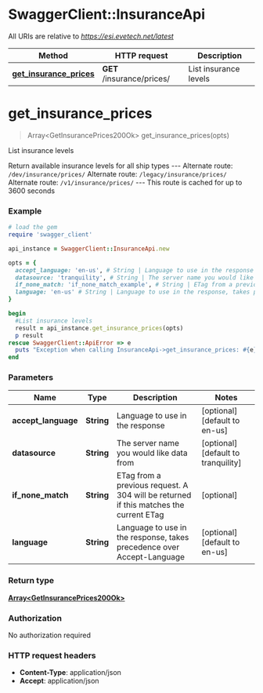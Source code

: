 # SwaggerClient::InsuranceApi

All URIs are relative to *https://esi.evetech.net/latest*

Method | HTTP request | Description
------------- | ------------- | -------------
[**get_insurance_prices**](InsuranceApi.md#get_insurance_prices) | **GET** /insurance/prices/ | List insurance levels


# **get_insurance_prices**
> Array&lt;GetInsurancePrices200Ok&gt; get_insurance_prices(opts)

List insurance levels

Return available insurance levels for all ship types  --- Alternate route: `/dev/insurance/prices/`  Alternate route: `/legacy/insurance/prices/`  Alternate route: `/v1/insurance/prices/`  --- This route is cached for up to 3600 seconds

### Example
```ruby
# load the gem
require 'swagger_client'

api_instance = SwaggerClient::InsuranceApi.new

opts = { 
  accept_language: 'en-us', # String | Language to use in the response
  datasource: 'tranquility', # String | The server name you would like data from
  if_none_match: 'if_none_match_example', # String | ETag from a previous request. A 304 will be returned if this matches the current ETag
  language: 'en-us' # String | Language to use in the response, takes precedence over Accept-Language
}

begin
  #List insurance levels
  result = api_instance.get_insurance_prices(opts)
  p result
rescue SwaggerClient::ApiError => e
  puts "Exception when calling InsuranceApi->get_insurance_prices: #{e}"
end
```

### Parameters

Name | Type | Description  | Notes
------------- | ------------- | ------------- | -------------
 **accept_language** | **String**| Language to use in the response | [optional] [default to en-us]
 **datasource** | **String**| The server name you would like data from | [optional] [default to tranquility]
 **if_none_match** | **String**| ETag from a previous request. A 304 will be returned if this matches the current ETag | [optional] 
 **language** | **String**| Language to use in the response, takes precedence over Accept-Language | [optional] [default to en-us]

### Return type

[**Array&lt;GetInsurancePrices200Ok&gt;**](GetInsurancePrices200Ok.md)

### Authorization

No authorization required

### HTTP request headers

 - **Content-Type**: application/json
 - **Accept**: application/json



